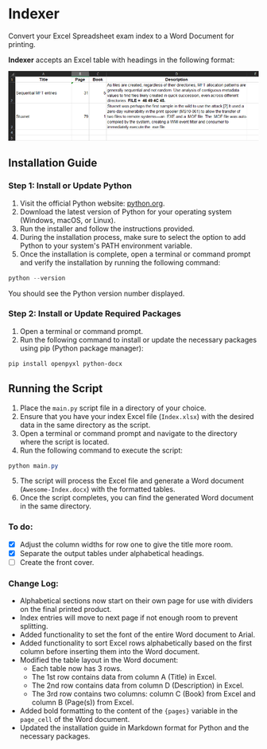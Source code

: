 # Indexer
Convert your Excel Spreadsheet exam index to a Word Document for printing.

**Indexer** accepts an Excel table with headings in the following format:

!["Excel example"](media/example.png)

## Installation Guide

### Step 1: Install or Update Python

1. Visit the official Python website: [python.org](https://www.python.org).
2. Download the latest version of Python for your operating system (Windows, macOS, or Linux).
3. Run the installer and follow the instructions provided.
4. During the installation process, make sure to select the option to add Python to your system's PATH environment variable.
5. Once the installation is complete, open a terminal or command prompt and verify the installation by running the following command:

```PowerShell
python --version
```
You should see the Python version number displayed.

### Step 2: Install or Update Required Packages

1. Open a terminal or command prompt.
2. Run the following command to install or update the necessary packages using pip (Python package manager):
```PowerShell
pip install openpyxl python-docx
```
## Running the Script

1. Place the `main.py` script file in a directory of your choice.
2. Ensure that you have your index Excel file (`Index.xlsx`) with the desired data in the same directory as the script.
3. Open a terminal or command prompt and navigate to the directory where the script is located.
4. Run the following command to execute the script:
```PowerShell
python main.py
```
5. The script will process the Excel file and generate a Word document (`Awesome-Index.docx`) with the formatted tables.
6. Once the script completes, you can find the generated Word document in the same directory.

### To do:

- [X] Adjust the column widths for row one to give the title more room.
- [X] Separate the output tables under alphabetical headings.
- [ ] Create the front cover.

### Change Log:

- Alphabetical sections now start on their own page for use with dividers on the final printed product.
- Index entries will move to next page if not enough room to prevent splitting.
- Added functionality to set the font of the entire Word document to Arial.
- Added functionality to sort Excel rows alphabetically based on the first column before inserting them into the Word document.
- Modified the table layout in the Word document:
  - Each table now has 3 rows.
  - The 1st row contains data from column A (Title) in Excel.
  - The 2nd row contains data from column D (Description) in Excel.
  - The 3rd row contains two columns: column C (Book) from Excel and column B (Page(s)) from Excel.
- Added bold formatting to the content of the `{pages}` variable in the `page_cell` of the Word document.
- Updated the installation guide in Markdown format for Python and the necessary packages.